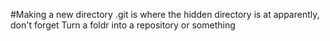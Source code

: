 #Making a new directory 
.git is where the hidden directory is at apparently, don't forget 
Turn a foldr into a repository or something 

